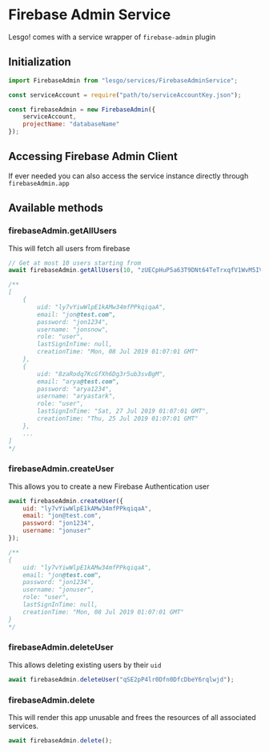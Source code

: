 # Firebase Admin Service

Lesgo! comes with a service wrapper of `firebase-admin` plugin

## Initialization

```js
import FirebaseAdmin from "lesgo/services/FirebaseAdminService";

const serviceAccount = require("path/to/serviceAccountKey.json");

const firebaseAdmin = new FirebaseAdmin({
	serviceAccount,
	projectName: "databaseName"
});
```

## Accessing Firebase Admin Client

If ever needed you can also access the service instance directly through `firebaseAdmin.app`

## Available methods

### firebaseAdmin.getAllUsers

This will fetch all users from firebase

```js
// Get at most 10 users starting from 
await firebaseAdmin.getAllUsers(10, "zUECpHuP5a63T9DNt64TeTrxqfV1WvM5IVe8cYZ9E9tSbhFOrw3QK2VPXJiLiYZo4dne5naMKnPPPYrUkUaYaJgPzfaV0gVj0EEdkiJvsdlreEShuogIs4zbdlLtqPQ8");

/**
[
	{
		uid: "ly7vYiwWlpE1kAMw34mfPPkqiqaA",
		email: "jon@test.com",
		password: "jon1234",
		username: "jonsnow",
		role: "user",
		lastSignInTime: null,
		creationTime: "Mon, 08 Jul 2019 01:07:01 GMT"
	},
	{
		uid: "8zaRodq7KcGfXh6Dg3r5ub3svBgM",
		email: "arya@test.com",
		password: "arya1234",
		username: "aryastark",
		role: "user",
		lastSignInTime: "Sat, 27 Jul 2019 01:07:01 GMT",
		creationTime: "Thu, 25 Jul 2019 01:07:01 GMT"
	},
	...
]
*/
```

### firebaseAdmin.createUser

This allows you to create a new Firebase Authentication user

```js
await firebaseAdmin.createUser({
	uid: "ly7vYiwWlpE1kAMw34mfPPkqiqaA",
	email: "jon@test.com",
	password: "jon1234",
	username: "jonuser"
});

/**
{
	uid: "ly7vYiwWlpE1kAMw34mfPPkqiqaA",
	email: "jon@test.com",
	password: "jon1234",
	username: "jonuser",
	role: "user",
	lastSignInTime: null,
	creationTime: "Mon, 08 Jul 2019 01:07:01 GMT"
}
*/
```

### firebaseAdmin.deleteUser

This allows deleting existing users by their `uid`

```js
await firebaseAdmin.deleteUser("qSE2pP4lr0Dfn0DfcDbeY6rqlwjd");
```

### firebaseAdmin.delete

This will render this app unusable and frees the resources of all associated services.

```js
await firebaseAdmin.delete();
```

